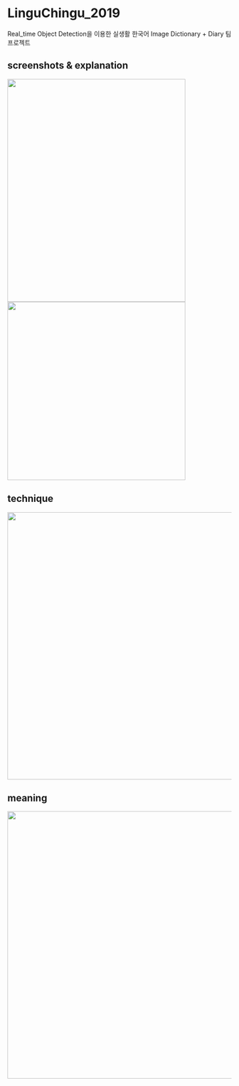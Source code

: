 # LinguChingu_2019
Real_time Object Detection을 이용한 실생활 한국어 Image Dictionary + Diary 팀프로젝트

screenshots & explanation
-------------------------
<div>
  <img width="400" height="500" src="https://user-images.githubusercontent.com/42761910/61368297-86ccb900-a8c8-11e9-9950-4f7ac0cd7dbd.png">
  <img width="400" src="https://user-images.githubusercontent.com/42761910/61368337-9d731000-a8c8-11e9-880b-9e356d0bc33c.png">
</div>

technique
---------
<div>
  <img width="1000" height="600" src="https://user-images.githubusercontent.com/42761910/61368356-a532b480-a8c8-11e9-8f92-ff8a21533525.png">
</div>

meaning
-------
<div>
  <img width="1000" height="600" src="https://user-images.githubusercontent.com/42761910/61368371-abc12c00-a8c8-11e9-9377-68c892678886.png">
</div>

